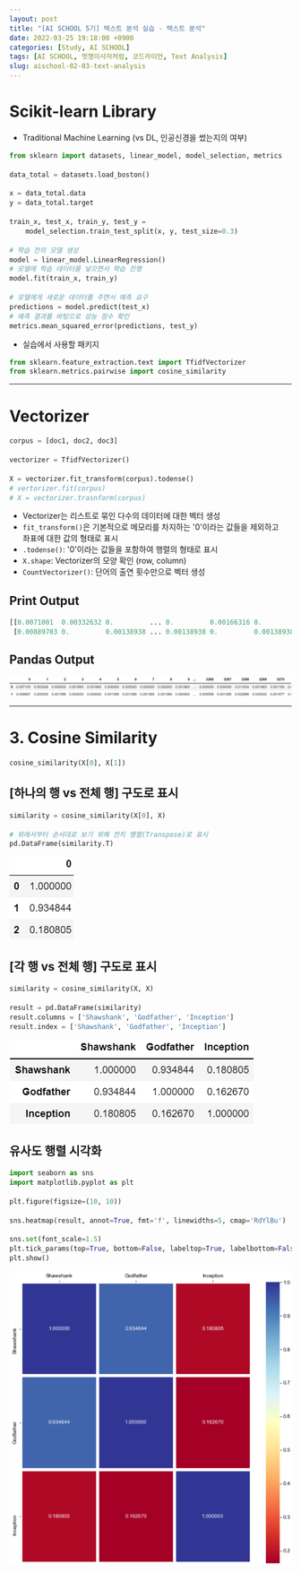 ```yaml
---
layout: post
title: "[AI SCHOOL 5기] 텍스트 분석 실습 - 텍스트 분석"
date: 2022-03-25 19:18:00 +0900
categories: [Study, AI SCHOOL]
tags: [AI SCHOOL, 멋쟁이사자처럼, 코드라이언, Text Analysis]
slug: aischool-02-03-text-analysis
---
```


# Scikit-learn Library
- Traditional Machine Learning (vs DL, 인공신경을 썼는지의 여부)

```python
from sklearn import datasets, linear_model, model_selection, metrics

data_total = datasets.load_boston()

x = data_total.data
y = data_total.target

train_x, test_x, train_y, test_y =
    model_selection.train_test_split(x, y, test_size=0.3)

# 학습 전의 모델 생성
model = linear_model.LinearRegression()
# 모델에 학습 데이터를 넣으면서 학습 진행
model.fit(train_x, train_y)

# 모델에게 새로운 데이터를 주면서 예측 요구
predictions = model.predict(test_x)
# 예측 결과를 바탕으로 성능 점수 확인
metrics.mean_squared_error(predictions, test_y)
```

- 실습에서 사용할 패키지

```python
from sklearn.feature_extraction.text import TfidfVectorizer
from sklearn.metrics.pairwise import cosine_similarity
```

---

# Vectorizer

```python
corpus = [doc1, doc2, doc3]

vectorizer = TfidfVectorizer()

X = vectorizer.fit_transform(corpus).todense()
# vertorizer.fit(corpus)
# X = vectorizer.trasnform(corpus)
```

- Vectorizer는 리스트로 묶인 다수의 데이터에 대한 벡터 생성
- `fit_transform()`은 기본적으로 메모리를 차지하는 '0'이라는 값들을 제외하고   
  좌표에 대한 값의 형태로 표시
- `.todense()`: '0'이라는 값들을 포함하여 행렬의 형태로 표시
- `X.shape`: Vectorizer의 모양 확인 (row, column)
- `CountVectorizer()`: 단어의 출연 횟수만으로 벡터 생성

## Print Output

```python
[[0.0071001  0.00332632 0.         ... 0.         0.00166316 0.        ]
 [0.00889703 0.         0.00138938 ... 0.00138938 0.         0.00138938]]
```

## Pandas Output

![vectorizer-pandas](https://github.com/minyeamer/til/blob/main/.media/study/ai-school/02-text-analysis/03-text-analysis/vectorizer-pandas.png?raw=true)

---

# 3. Cosine Similarity

```python
cosine_similarity(X[0], X[1])
```

## [하나의 행 vs 전체 행] 구도로 표시

```python
similarity = cosine_similarity(X[0], X)

# 위에서부터 순서대로 보기 위해 전치 행렬(Transpose)로 표시
pd.DataFrame(similarity.T)
```

![similarity-pandas-single](https://github.com/minyeamer/til/blob/main/.media/study/ai-school/02-text-analysis/03-text-analysis/similarity-pandas-single.png?raw=true)

## [각 행 vs 전체 행] 구도로 표시

```python
similarity = cosine_similarity(X, X)

result = pd.DataFrame(similarity)
result.columns = ['Shawshank', 'Godfather', 'Inception']
result.index = ['Shawshank', 'Godfather', 'Inception']
```

![similarity-pandas-multi](https://github.com/minyeamer/til/blob/main/.media/study/ai-school/02-text-analysis/03-text-analysis/similarity-pandas-multi.png?raw=true)

## 유사도 행렬 시각화

```python
import seaborn as sns
import matplotlib.pyplot as plt

plt.figure(figsize=(10, 10))

sns.heatmap(result, annot=True, fmt='f', linewidths=5, cmap='RdYlBu')

sns.set(font_scale=1.5)
plt.tick_params(top=True, bottom=False, labeltop=True, labelbottom=False)
plt.show()
```

![similarity-heatmap](https://github.com/minyeamer/til/blob/main/.media/study/ai-school/02-text-analysis/03-text-analysis/similarity-heatmap.png?raw=true)